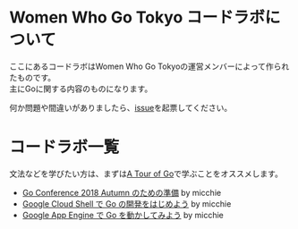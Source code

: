 # Women Who Go Tokyo コードラボについて

ここにあるコードラボはWomen Who Go Tokyoの運営メンバーによって作られたものです。  
主にGoに関する内容のものになります。

何か問題や間違いがありましたら、[issue](https://github.com/WomenWhoGoTokyo/codelab/issues)を起票してください。

# コードラボ一覧

文法などを学びたい方は、まずは[A Tour of Go](https://go-tour-jp.appspot.com/)で学ぶことをオススメします。

- [Go Conference 2018 Autumn のための準備](./gocon-2018-autumn-setup?index=codelab) by micchie
- [Google Cloud Shell で Go の開発をはじめよう](./google-cloud-shell-go?index=codelab) by micchie
- [Google App Engine で Go を動かしてみよう](./google-app-engine-go?index=codelab) by micchie
